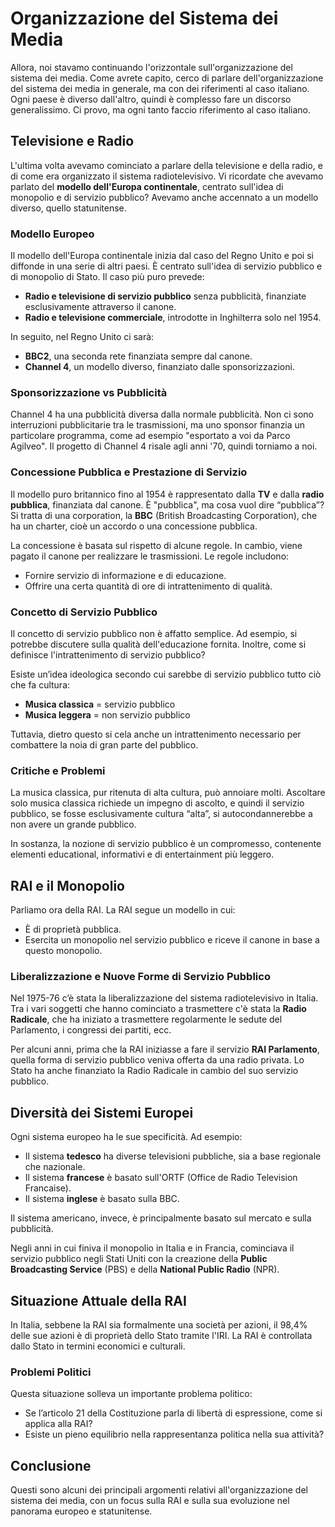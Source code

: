 # Organizzazione del Sistema dei Media

Allora, noi stavamo continuando l'orizzontale sull'organizzazione del sistema dei media. Come avrete capito, cerco di parlare dell'organizzazione del sistema dei media in generale, ma con dei riferimenti al caso italiano. Ogni paese è diverso dall'altro, quindi è complesso fare un discorso generalissimo. Ci provo, ma ogni tanto faccio riferimento al caso italiano.

## Televisione e Radio

L'ultima volta avevamo cominciato a parlare della televisione e della radio, e di come era organizzato il sistema radiotelevisivo. Vi ricordate che avevamo parlato del **modello dell'Europa continentale**, centrato sull'idea di monopolio e di servizio pubblico? Avevamo anche accennato a un modello diverso, quello statunitense.

### Modello Europeo

Il modello dell'Europa continentale inizia dal caso del Regno Unito e poi si diffonde in una serie di altri paesi. È centrato sull'idea di servizio pubblico e di monopolio di Stato. Il caso più puro prevede:

- **Radio e televisione di servizio pubblico** senza pubblicità, finanziate esclusivamente attraverso il canone.
- **Radio e televisione commerciale**, introdotte in Inghilterra solo nel 1954.

In seguito, nel Regno Unito ci sarà:

- **BBC2**, una seconda rete finanziata sempre dal canone.
- **Channel 4**, un modello diverso, finanziato dalle sponsorizzazioni.

### Sponsorizzazione vs Pubblicità

Channel 4 ha una pubblicità diversa dalla normale pubblicità. Non ci sono interruzioni pubblicitarie tra le trasmissioni, ma uno sponsor finanzia un particolare programma, come ad esempio "esportato a voi da Parco Agilveo". Il progetto di Channel 4 risale agli anni '70, quindi torniamo a noi.

### Concessione Pubblica e Prestazione di Servizio

Il modello puro britannico fino al 1954 è rappresentato dalla **TV** e dalla **radio pubblica**, finanziata dal canone. È "pubblica", ma cosa vuol dire “pubblica”? Si tratta di una corporation, la **BBC** (British Broadcasting Corporation), che ha un charter, cioè un accordo o una concessione pubblica. 

La concessione è basata sul rispetto di alcune regole. In cambio, viene pagato il canone per realizzare le trasmissioni. Le regole includono:

- Fornire servizio di informazione e di educazione.
- Offrire una certa quantità di ore di intrattenimento di qualità.

### Concetto di Servizio Pubblico

Il concetto di servizio pubblico non è affatto semplice. Ad esempio, si potrebbe discutere sulla qualità dell'educazione fornita. Inoltre, come si definisce l'intrattenimento di servizio pubblico? 

Esiste un’idea ideologica secondo cui sarebbe di servizio pubblico tutto ciò che fa cultura:
- **Musica classica** = servizio pubblico
- **Musica leggera** = non servizio pubblico

Tuttavia, dietro questo si cela anche un intrattenimento necessario per combattere la noia di gran parte del pubblico. 

### Critiche e Problemi

La musica classica, pur ritenuta di alta cultura, può annoiare molti. Ascoltare solo musica classica richiede un impegno di ascolto, e quindi il servizio pubblico, se fosse esclusivamente cultura “alta”, si autocondannerebbe a non avere un grande pubblico. 

In sostanza, la nozione di servizio pubblico è un compromesso, contenente elementi educational, informativi e di entertainment più leggero.

## RAI e il Monopolio

Parliamo ora della RAI. La RAI segue un modello in cui:

- È di proprietà pubblica.
- Esercita un monopolio nel servizio pubblico e riceve il canone in base a questo monopolio.

### Liberalizzazione e Nuove Forme di Servizio Pubblico

Nel 1975-76 c’è stata la liberalizzazione del sistema radiotelevisivo in Italia. Tra i vari soggetti che hanno cominciato a trasmettere c'è stata la **Radio Radicale**, che ha iniziato a trasmettere regolarmente le sedute del Parlamento, i congressi dei partiti, ecc. 

Per alcuni anni, prima che la RAI iniziasse a fare il servizio **RAI Parlamento**, quella forma di servizio pubblico veniva offerta da una radio privata. Lo Stato ha anche finanziato la Radio Radicale in cambio del suo servizio pubblico.

## Diversità dei Sistemi Europei

Ogni sistema europeo ha le sue specificità. Ad esempio:

- Il sistema **tedesco** ha diverse televisioni pubbliche, sia a base regionale che nazionale.
- Il sistema **francese** è basato sull'ORTF (Office de Radio Television Francaise).
- Il sistema **inglese** è basato sulla BBC.

Il sistema americano, invece, è principalmente basato sul mercato e sulla pubblicità.

Negli anni in cui finiva il monopolio in Italia e in Francia, cominciava il servizio pubblico negli Stati Uniti con la creazione della **Public Broadcasting Service** (PBS) e della **National Public Radio** (NPR).

## Situazione Attuale della RAI

In Italia, sebbene la RAI sia formalmente una società per azioni, il 98,4% delle sue azioni è di proprietà dello Stato tramite l'IRI. La RAI è controllata dallo Stato in termini economici e culturali.

### Problemi Politici

Questa situazione solleva un importante problema politico:

- Se l’articolo 21 della Costituzione parla di libertà di espressione, come si applica alla RAI?
- Esiste un pieno equilibrio nella rappresentanza politica nella sua attività?

## Conclusione

Questi sono alcuni dei principali argomenti relativi all'organizzazione del sistema dei media, con un focus sulla RAI e sulla sua evoluzione nel panorama europeo e statunitense.